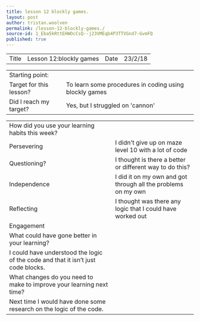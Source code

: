 ```yaml
---
title: lesson 12 blockly games.
layout: post
author: tristan.woolven
permalink: /lesson-12-blockly-games./
source-id: 1_Eba5kRttEHWOcCsQ--j23VMEqb4P3TTVGnd7-GvmFQ
published: true
---
```

<table>
  <tr>
    <td>Title</td>
    <td>Lesson 12:blockly games</td>
    <td>Date</td>
    <td>23/2/18</td>
  </tr>
</table>


<table>
  <tr>
    <td>Starting point:</td>
    <td></td>
  </tr>
  <tr>
    <td>Target for this lesson?</td>
    <td>To learn some procedures in coding using blockly games</td>
  </tr>
  <tr>
    <td>Did I reach my target?</td>
    <td>Yes, but I struggled on 'cannon'</td>
  </tr>
</table>


<table>
  <tr>
    <td>How did you use your learning habits this week?</td>
    <td></td>
  </tr>
  <tr>
    <td>Persevering</td>
    <td>I didn't give up on maze level 10 with a lot of code</td>
  </tr>
  <tr>
    <td>Questioning?</td>
    <td>I thought is there a better or different way to do this?</td>
  </tr>
  <tr>
    <td>Independence</td>
    <td>I did it on my own and got through all the problems on my own</td>
  </tr>
  <tr>
    <td>Reflecting</td>
    <td>I thought was there any logic that I could have worked out</td>
  </tr>
  <tr>
    <td>Engagement</td>
    <td></td>
  </tr>
  <tr>
    <td>What could have gone better in your learning?</td>
    <td></td>
  </tr>
  <tr>
    <td>I could have understood the logic of the code and that it isn’t just code blocks.</td>
    <td></td>
  </tr>
  <tr>
    <td>What changes do you need to make to improve your learning next time?</td>
    <td></td>
  </tr>
  <tr>
    <td>Next time I would have done some research on the logic of the code.</td>
    <td></td>
  </tr>
</table>


